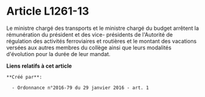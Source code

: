 # Article L1261-13

Le ministre chargé des transports et le ministre chargé du budget arrêtent la rémunération du président et des vice-
présidents de l'Autorité de régulation des activités ferroviaires et routières et le montant des vacations versées aux autres
membres du collège ainsi que leurs modalités d'évolution pour la durée de leur mandat.

**Liens relatifs à cet article**

	**Créé par**:

	  - Ordonnance n°2016-79 du 29 janvier 2016 - art. 1
